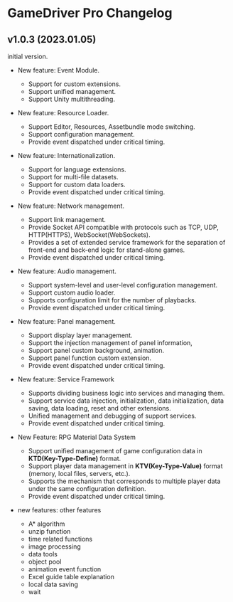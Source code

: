 # GameDriver Pro Changelog

## v1.0.3 (2023.01.05)
initial version.  

+ New feature: Event Module.
  + Support for custom extensions.
  + Support unified management.
  + Support Unity multithreading.

+ New feature: Resource Loader.
  + Support Editor, Resources, Assetbundle mode switching.
  + Support configuration management.
  + Provide event dispatched under critical timing.

+ New feature: Internationalization.
  + Support for language extensions.
  + Support for multi-file datasets.
  + Support for custom data loaders.
  + Provide event dispatched under critical timing.

+ New feature: Network management.
  + Support link management.
  + Provide Socket API compatible with protocols such as TCP, UDP, HTTP(HTTPS), WebSocket(WebSockets).
  + Provides a set of extended service framework for the separation of front-end and back-end logic for stand-alone games.
  + Provide event dispatched under critical timing.

+ New feature: Audio management.
  + Support system-level and user-level configuration management.
  + Support custom audio loader.
  + Supports configuration limit for the number of playbacks.
  + Provide event dispatched under critical timing.

+ New feature: Panel management.
  + Support display layer management.
  + Support the injection management of panel information,
  + Support panel custom background, animation.
  + Support panel function custom extension.
  + Provide event dispatched under critical timing.

+ New feature: Service Framework
  + Supports dividing business logic into services and managing them.
  + Support service data injection, initialization, data initialization, data saving, data loading, reset and other extensions.
  + Unified management and debugging of support services.
  + Provide event dispatched under critical timing.

+ New Feature: RPG Material Data System
  + Support unified management of game configuration data in **KTD(Key-Type-Define)** format.
  + Support player data management in **KTV(Key-Type-Value)** format (memory, local files, servers, etc.).
  + Supports the mechanism that corresponds to multiple player data under the same configuration definition.
  + Provide event dispatched under critical timing.

+ new features: other features
  + A\* algorithm
  + unzip function
  + time related functions
  + image processing
  + data tools
  + object pool
  + animation event function
  + Excel guide table explanation
  + local data saving
  + wait